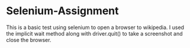 # Selenium-Assignment
This is a basic test using selenium to open a browser to wikipedia. I used the implicit wait method along with driver.quit() to take a screenshot and close the browser.
